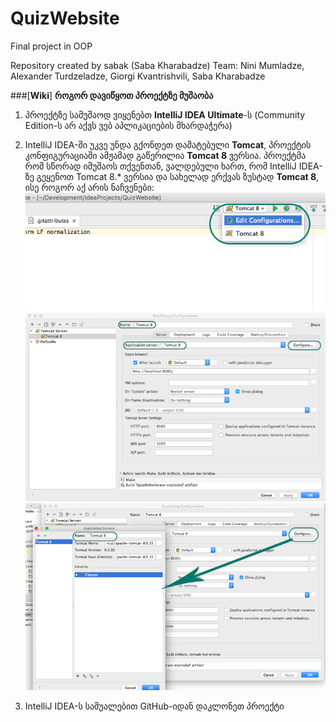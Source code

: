 # QuizWebsite
Final project in OOP

Repository created by sabak (Saba Kharabadze) 
Team: Nini Mumladze, Alexander Turdzeladze, Giorgi Kvantrishvili, Saba Kharabadze

###[**Wiki**] **როგორ დავიწყოთ პროექტზე მუშაობა**

1. პროექტზე სამუშაოდ ვიყენებთ **IntelliJ IDEA Ultimate**-ს (Community Edition-ს არ აქვს ვებ აპლიკაციების მხარდაჭერა)

1. IntelliJ IDEA-ში უკვე უნდა გქონდეთ დამატებული **Tomcat**, პროექტის კონფიგურაციაში ამჟამად გაწერილია **Tomcat 8** ვერსია. პროექტმა რომ სწორად იმუშაოს თქვენთან, ვალდებული ხართ, რომ IntelliJ IDEA-ზე გეყენოთ Tomcat 8.* ვერსია და სახელად ერქვას ზუსტად **Tomcat 8**, ისე როგორ აქ არის ნაჩვენები:
    ![alt text](https://raw.githubusercontent.com/sabak/QuizWebsite/master/misc/run_options.png "Run Options")
    ![alt text](https://raw.githubusercontent.com/sabak/QuizWebsite/master/misc/run_config.png "Run Config")
    ![alt text](https://raw.githubusercontent.com/sabak/QuizWebsite/master/misc/server_config.png "Server Config")

2. IntelliJ IDEA-ს საშუალებით GitHub-იდან დაკლონეთ პროექტი
